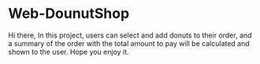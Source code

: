 # Web-DounutShop
Hi there,
In this project, users can select and add donuts to their order, and a summary of the order with the total amount to pay will be calculated and shown to the user.
Hope you enjoy it.
